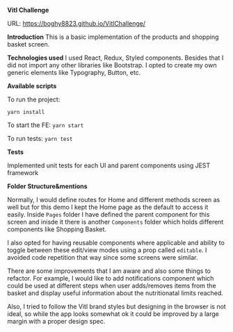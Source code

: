 
**Vitl Challenge**

URL: https://boghy8823.github.io/VitlChallenge/


**Introduction**
  This is a basic implementation of the products and shopping basket screen.
  
  **Technologies used**
I used React, Redux, Styled components. Besides that I did not import any other libraries like Bootstrap. I opted to create my own generic elements like Typography, Button, etc.
 
**Available scripts**

To run the project:

`yarn install` 

To start the FE: `yarn start`

To run tests: `yarn test`

**Tests**

Implemented unit tests for each UI and parent components using JEST framework

**Folder Structure&mentions**

Normally, I would define routes for Home and different methods screen as well but for this demo I kept the Home  page as the default to access it easily. 
Inside `Pages` folder I have defined the parent component for this screen and inisde it there is another `Components` folder which holds different components like Shopping Basket. 

I also opted for having reusable components where applicable and ability to toggle between these  edit/view modes using a prop called `editable`. I avoided code repetition that way since some screens were similar. 

There are some improvements that I am aware and also some things to refactor. For example, I would like to add notifications component which could be used at different steps when user adds/removes items from the basket and display useful information about the nutritionatal limits reached. 

Also, I tried to follow the Vitl brand styles but designing in the browser is not ideal, so while the app looks somewhat ok it could be improved by a large margin with a proper design spec.

